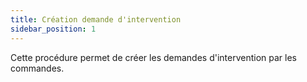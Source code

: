 ```yaml
---
title: Création demande d'intervention
sidebar_position: 1
---
```


Cette procédure permet de créer les demandes d'intervention par les commandes.






